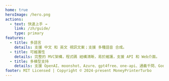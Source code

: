 ```yaml
---
home: true
heroImage: /hero.png
actions:
  - text: 快速上手 →
    link: /zh/guide/
    type: primary
features:
  - title: 多語言
    details: 支援 中文 和 英文 視訊文案；支援 多種語音 合成。
  - title: 可維護性
    details: 完整的 MVC架構，程式碼 結構清晰，易於維護，支援 API 和 Web介面。
  - title: 多模型支持
    details: 支援 OpenAI、moonshot、Azure、gpt4free、one-api、通義千問、Google Gemini、Ollama 等多種模型接入。
footer: MIT Licensed | Copyright © 2024-present MoneyPrinterTurbo
---
```

